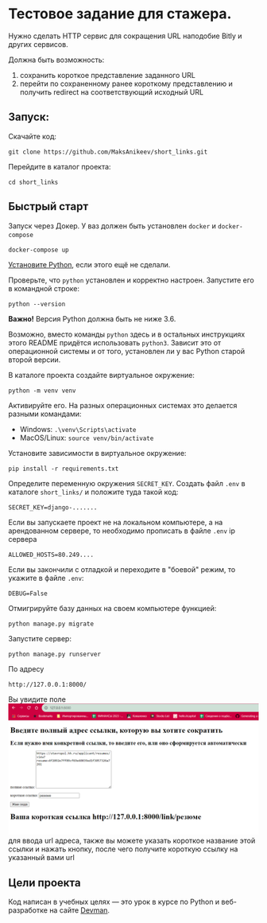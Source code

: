 # Тестовое задание для стажера. 

Нужно сделать HTTP сервис для сокращения URL наподобие Bitly и других сервисов.

Должна быть возможность:
1. сохранить короткое представление заданного URL
2. перейти по сохраненному ранее короткому представлению и получить redirect на соответствующий исходный URL

## Запуск:

Скачайте код:
```
git clone https://github.com/MaksAnikeev/short_links.git
```

Перейдите в каталог проекта:
```
cd short_links
```

## Быстрый старт
Запуск через Докер. У ваз должен быть установлен `docker` и `docker-compose`
```
docker-compose up 
```

[Установите Python](https://www.python.org/), если этого ещё не сделали.

Проверьте, что `python` установлен и корректно настроен. Запустите его в командной строке:
```
python --version
```
**Важно!** Версия Python должна быть не ниже 3.6.

Возможно, вместо команды `python` здесь и в остальных инструкциях этого README придётся использовать `python3`. Зависит это от операционной системы и от того, установлен ли у вас Python старой второй версии.

В каталоге проекта создайте виртуальное окружение:
```
python -m venv venv
```
Активируйте его. На разных операционных системах это делается разными командами:

- Windows: `.\venv\Scripts\activate`
- MacOS/Linux: `source venv/bin/activate`


Установите зависимости в виртуальное окружение:
```
pip install -r requirements.txt
```

Определите переменную окружения `SECRET_KEY`. Создать файл `.env` в каталоге `short_links/` и положите туда такой код:
```
SECRET_KEY=django-.......
```

Если вы запускаете проект не на локальном компьютере, а на арендованном сервере,
то необходимо прописать в файле `.env` ip сервера
```
ALLOWED_HOSTS=80.249....
```

Если вы закончили с отладкой и переходите в "боевой" режим, то укажите
в файле `.env`:
```
DEBUG=False
```

Отмигрируйте базу данных на своем компьютере функцией:

```
python manage.py migrate
```

Запустите сервер:

```
python manage.py runserver
```

По адресу
```
http://127.0.0.1:8000/
```
Вы увидите поле ![поле](gifs/presentation.png) для ввода url адреса, также вы можете указать
короткое название этой ссылки и нажать кнопку, после чего получите короткую ссылку на указанный вами url

## Цели проекта

Код написан в учебных целях — это урок в курсе по Python и веб-разработке на сайте [Devman](https://dvmn.org).
